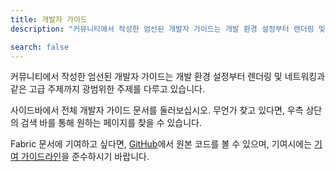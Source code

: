 ```yaml
---
title: 개발자 가이드
description: "커뮤니티에서 작성한 엄선된 개발자 가이드는 개발 환경 설정부터 렌더링 및 네트워킹과 같은 고급 주제까지 광범위한 주제를 다루고 있습니다. "

search: false
---
```


커뮤니티에서 작성한 엄선된 개발자 가이드는 개발 환경 설정부터 렌더링 및 네트워킹과 같은 고급 주제까지 광범위한 주제를 다루고 있습니다.

사이드바에서 전체 개발자 가이드 문서를 둘러보십시오. 무언가 찾고 있다면, 우측 상단의 검색 바를 통해 원하는 페이지를 찾을 수 있습니다.

Fabric 문서에 기여하고 싶다면, [GitHub](https://github.com/FabricMC/fabric-docs)에서 원본 코드를 볼 수 있으며, 기여시에는 [기여 가이드라인](../contributing)을 준수하시기 바랍니다.
